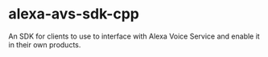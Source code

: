 # alexa-avs-sdk-cpp
An SDK for clients to use to interface with Alexa Voice Service and enable it in their own products.

